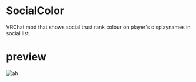 # SocialColor
VRChat mod that shows social trust rank colour on player's displaynames in social list.

# preview
![ah](https://i.imgur.com/r6G97DA.png)
